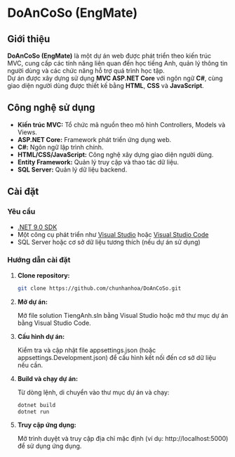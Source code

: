 # DoAnCoSo (EngMate)

## Giới thiệu

**DoAnCoSo (EngMate)** là một dự án web được phát triển theo kiến trúc MVC, cung cấp các tính năng liên quan đến học tiếng Anh, quản lý thông tin người dùng và các chức năng hỗ trợ quá trình học tập.  
Dự án được xây dựng sử dụng **MVC ASP.NET Core** với ngôn ngữ **C#**, cùng giao diện người dùng được thiết kế bằng **HTML**, **CSS** và **JavaScript**.

## Công nghệ sử dụng

- **Kiến trúc MVC:** Tổ chức mã nguồn theo mô hình Controllers, Models và Views.
- **ASP.NET Core:** Framework phát triển ứng dụng web.
- **C#:** Ngôn ngữ lập trình chính.
- **HTML/CSS/JavaScript:** Công nghệ xây dựng giao diện người dùng.
- **Entity Framework:** Quản lý truy cập và thao tác dữ liệu.
- **SQL Server:** Quản lý dữ liệu backend.

## Cài đặt

### Yêu cầu

- [.NET 9.0 SDK](https://dotnet.microsoft.com/en-us/download/dotnet/9.0)
- Một công cụ phát triển như [Visual Studio](https://visualstudio.microsoft.com/) hoặc [Visual Studio Code](https://code.visualstudio.com/)
- SQL Server hoặc cơ sở dữ liệu tương thích (nếu dự án sử dụng)

### Hướng dẫn cài đặt

1. **Clone repository:**

   ```bash
   git clone https://github.com/chunhanhoa/DoAnCoSo.git

2. **Mở dự án:**

    Mở file solution TiengAnh.sln bằng Visual Studio hoặc mở thư mục dự án bằng Visual Studio Code.

3. **Cấu hình dự án:**

    Kiểm tra và cập nhật file appsettings.json (hoặc appsettings.Development.json) để cấu hình kết nối đến cơ sở dữ liệu nếu cần.

4. **Build và chạy dự án:**

    Từ dòng lệnh, di chuyển vào thư mục dự án và chạy:
   ```bash
   dotnet build
   dotnet run

6. **Truy cập ứng dụng:**

    Mở trình duyệt và truy cập địa chỉ mặc định (ví dụ: http://localhost:5000) để sử dụng ứng dụng.
